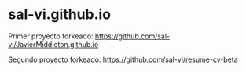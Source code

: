 # sal-vi.github.io

Primer proyecto forkeado:
https://github.com/sal-vi/JavierMiddleton.github.io

Segundo proyecto forkeado:
https://github.com/sal-vi/resume-cv-beta
